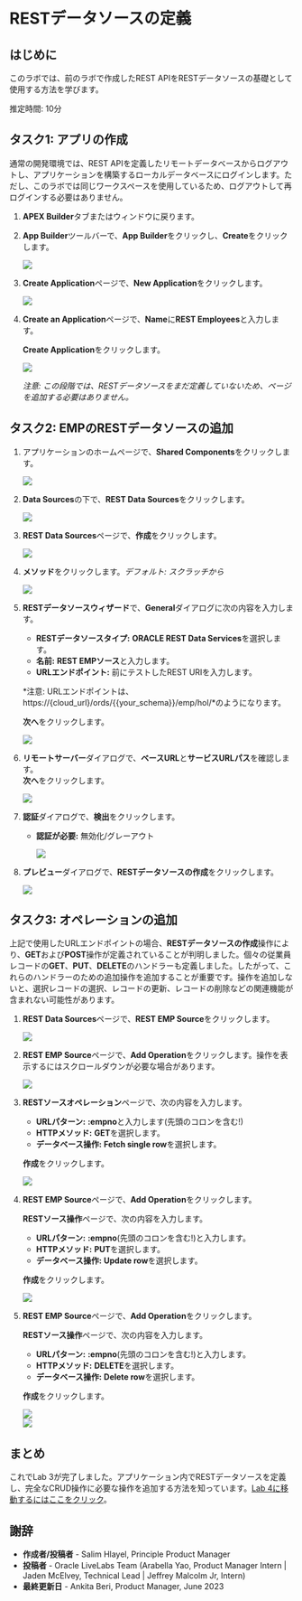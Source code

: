 # RESTデータソースの定義

## はじめに
このラボでは、前のラボで作成したREST APIをRESTデータソースの基礎として使用する方法を学びます。  

推定時間: 10分  

## タスク1: アプリの作成   
通常の開発環境では、REST APIを定義したリモートデータベースからログアウトし、アプリケーションを構築するローカルデータベースにログインします。ただし、このラボでは同じワークスペースを使用しているため、ログアウトして再ログインする必要はありません。

1. **APEX Builder**タブまたはウィンドウに戻ります。  

2. **App Builder**ツールバーで、**App Builder**をクリックし、**Create**をクリックします。  

     ![](images/go-create.png " ")  

3. **Create Application**ページで、**New Application**をクリックします。  

     ![](images/new-app.png " ")  

4. **Create an Application**ページで、**Name**に**REST Employees**と入力します。  

     **Create Application**をクリックします。  

     ![](images/create-app.png " ")  

     *注意: この段階では、RESTデータソースをまだ定義していないため、ページを追加する必要はありません。*

## タスク2: EMPのRESTデータソースの追加

1. アプリケーションのホームページで、**Shared Components**をクリックします。  

     ![](images/go-shared.png " ")  

2. **Data Sources**の下で、**REST Data Sources**をクリックします。  

     ![](images/go-rest-data-source.png " ")  

3. **REST Data Sources**ページで、**作成**をクリックします。  

     ![](images/create-rest-data-source.png " ")  

4. **メソッド**をクリックします。*デフォルト: スクラッチから*

     ![](images/create-rest-data-source2.png " ")  

5. **RESTデータソースウィザード**で、**General**ダイアログに次の内容を入力します。  
    - **RESTデータソースタイプ:** **ORACLE REST Data Services**を選択します。  
    - **名前:** **REST EMPソース**と入力します。  
    - **URLエンドポイント:** 前にテストしたREST URIを入力します。  

     *注意: URLエンドポイントは、https://{cloud_url}/ords/{{your_schema}}/emp/hol/*のようになります。  

     **次へ**をクリックします。  

     ![](images/set-url.png " ")

6. **リモートサーバー**ダイアログで、**ベースURL**と**サービスURLパス**を確認します。  
     **次へ**をクリックします。  

     ![](images/review-urls.png " ")  

7. **認証**ダイアログで、**検出**をクリックします。  

     - **認証が必要:** 無効化/グレーアウト  

       ![](images/discover.png " ")  

8. **プレビュー**ダイアログで、**RESTデータソースの作成**をクリックします。 

     ![](images/create-rest-data-source3.png " ")  

## タスク3: オペレーションの追加
上記で使用したURLエンドポイントの場合、**RESTデータソースの作成**操作により、**GET**および**POST**操作が定義されていることが判明しました。個々の従業員レコードの**GET**、**PUT**、**DELETE**のハンドラーも定義しました。したがって、これらのハンドラーのための追加操作を追加することが重要です。操作を追加しないと、選択レコードの選択、レコードの更新、レコードの削除などの関連機能が含まれない可能性があります。  

1. **REST Data Sources**ページで、**REST EMP Source**をクリックします。  

     ![](images/edit-rest-data-source.png " ")  

2. **REST EMP Source**ページで、**Add Operation**をクリックします。操作を表示するにはスクロールダウンが必要な場合があります。  

     ![](images/add-operation.png " ")

3. **RESTソースオペレーション**ページで、次の内容を入力します。  
     - **URLパターン:** **:empno**と入力します(先頭のコロンを含む!)  
     - **HTTPメソッド:** **GET**を選択します。  
     - **データベース操作:** **Fetch single row**を選択します。  

    **作成**をクリックします。  

     ![](images/add-get.png " ")  

4. **REST EMP Source**ページで、**Add Operation**をクリックします。  

     **RESTソース操作**ページで、次の内容を入力します。  
     - **URLパターン:** **:empno**(先頭のコロンを含む!)と入力します。  
     - **HTTPメソッド:** **PUT**を選択します。  
     - **データベース操作:** **Update row**を選択します。  

   **作成**をクリックします。  

     ![](images/update-put.png " ")  

5. **REST EMP Source**ページで、**Add Operation**をクリックします。  

     **RESTソース操作**ページで、次の内容を入力します。  
     - **URLパターン:** **:empno**(先頭のコロンを含む!)と入力します。  
     - **HTTPメソッド:** **DELETE**を選択します。  
     - **データベース操作:** **Delete row**を選択します。  

   **作成**をクリックします。  

     ![](images/delete-delete.png " ")  
     ![](images/all-ops.png " ")


## **まとめ**
これでLab 3が完了しました。アプリケーション内でRESTデータソースを定義し、完全なCRUD操作に必要な操作を追加する方法を知っています。[Lab 4に移動するにはここをクリック](?lab=lab-4-creating-pages)。 

## **謝辞**

 - **作成者/投稿者** -  Salim Hlayel, Principle Product Manager
 - **投稿者** - Oracle LiveLabs Team (Arabella Yao, Product Manager Intern | Jaden McElvey, Technical Lead | Jeffrey Malcolm Jr, Intern)
 - **最終更新日** - Ankita Beri, Product Manager, June 2023
